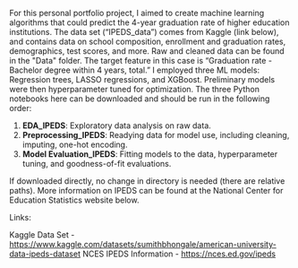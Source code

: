For this personal portfolio project, I aimed to create machine learning algorithms that could predict the 4-year graduation rate of higher education institutions. The data set (“IPEDS_data”) comes from Kaggle (link below), and contains data on school composition, enrollment and graduation rates, demographics, test scores, and more. Raw and cleaned data can be found in the "Data" folder. The target feature in this case is “Graduation rate - Bachelor degree within 4 years, total.” I employed three ML models: Regression trees, LASSO regressions, and XGBoost. Preliminary models were then hyperparameter tuned for optimization. 
The three Python notebooks here can be downloaded and should be run in the following order:

1)	**EDA_IPEDS**: Exploratory data analysis on raw data.
2)	**Preprocessing_IPEDS**: Readying data for model use, including cleaning, imputing, one-hot encoding.
3)	**Model Evaluation_IPEDS**: Fitting models to the data, hyperparameter tuning, and goodness-of-fit evaluations.

If downloaded directly, no change in directory is needed (there are relative paths). More information on IPEDS can be found at the National Center for Education Statistics website below. 

Links:

Kaggle Data Set - https://www.kaggle.com/datasets/sumithbhongale/american-university-data-ipeds-dataset 
NCES IPEDS Information - https://nces.ed.gov/ipeds 
